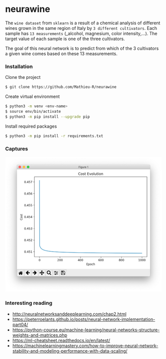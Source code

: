 # neurawine

The `wine dataset` from `sklearn` is a result of a chemical analysis of different wines grown in the same region of Italy by `3 different cultivators`. Each sample has `13 measurements` (_alcohol, magnesium, color intensity,...). The target value of each sample is one of the three cultivators. 

The goal of this neural network is to predict from which of the 3 cultivators a given wine comes based on these 13 measurements.

### Installation

Clone the project

```bash
$ git clone https://github.com/Mathieu-R/neurawine
```

Create virtual environment

```bash
$ python3 -m venv <env-name>
$ source env/bin/activate
$ python3 -m pip install --upgrade pip
```

Install required packages

```bash
$ python3 -m pip install -r requirements.txt
```

### Captures

![cost evolution](figures/cost_evolution.png)

### Interesting reading

- http://neuralnetworksanddeeplearning.com/chap2.html
- https://peterroelants.github.io/posts/neural-network-implementation-part04/
- https://python-course.eu/machine-learning/neural-networks-structure-weights-and-matrices.php
- https://ml-cheatsheet.readthedocs.io/en/latest/
- https://machinelearningmastery.com/how-to-improve-neural-network-stability-and-modeling-performance-with-data-scaling/
